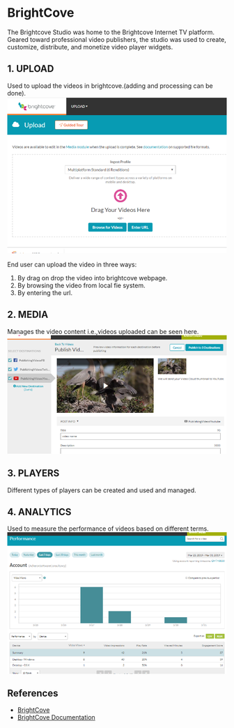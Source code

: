 # BrightCove 
The Brightcove Studio was home to the Brightcove Internet TV platform. Geared  toward professional video publishers, the studio was used to create, customize, distribute, and monetize video player widgets.
## 1. UPLOAD
Used to upload the videos in brightcove.(adding and processing can be done).
![Hosted image](https://github.com/santhoshkumarbollena/GithubPagesRepo/blob/master/upload.png)

End user can upload the video in three ways:
1. By drag on drop the video into brightcove webpage.
2. By browsing the video from local fie system.
3. By entering the url.

## 2. MEDIA
Manages the video content i.e.,videos uploaded can be seen here.
![Hosted image](https://github.com/santhoshkumarbollena/GithubPagesRepo/blob/master/SocialMedia.png)
## 3. PLAYERS
Different types of players can be created and used and managed.
## 4. ANALYTICS
Used to measure the performance of videos based on different terms.
![Hosted image](https://github.com/santhoshkumarbollena/GithubPagesRepo/blob/master/Analytics.png)

## References
- [BrightCove](https://www.brightcove.com/en/)
- [BrightCove Documentation](https://support.brightcove.com/)

